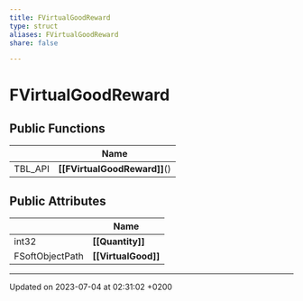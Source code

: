 ```yaml
---
title: FVirtualGoodReward
type: struct
aliases: FVirtualGoodReward
share: false

---
```


# FVirtualGoodReward





## Public Functions

|                | Name           |
| -------------- | -------------- |
| TBL_API | **[[FVirtualGoodReward]]**() |

## Public Attributes

|                | Name           |
| -------------- | -------------- |
| int32 | **[[Quantity]]**  |
| FSoftObjectPath | **[[VirtualGood]]**  |

-------------------------------

Updated on 2023-07-04 at 02:31:02 +0200